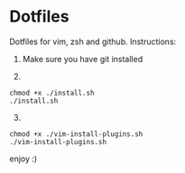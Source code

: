 # Dotfiles

Dotfiles for vim, zsh and github. Instructions:

1. Make sure you have git installed

2. 
```
chmod +x ./install.sh
./install.sh
```

3.
```
chmod +x ./vim-install-plugins.sh
./vim-install-plugins.sh
```

enjoy :) 
